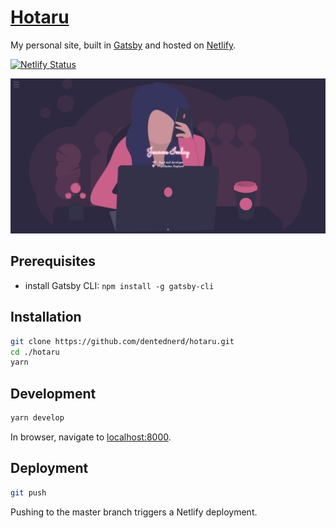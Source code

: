 # [Hotaru](https://joanneimlay.dev)

My personal site, built in [Gatsby](https://www.gatsbyjs.org/) and hosted on [Netlify](https:///www.netlify.com).

[![Netlify Status](https://api.netlify.com/api/v1/badges/5dafda63-13c3-41e3-bd7d-68c386fca16f/deploy-status)](https://app.netlify.com/sites/joanneimlay/deploys)

![Hotaru](./src/posts/images/hotaru.png)

## Prerequisites

- install Gatsby CLI: `npm install -g gatsby-cli`

## Installation

```sh
git clone https://github.com/dentednerd/hotaru.git
cd ./hotaru
yarn
```

## Development

```sh
yarn develop
```

In browser, navigate to [localhost:8000](http://localhost:8000).

## Deployment

```sh
git push
```

Pushing to the master branch triggers a Netlify deployment.
